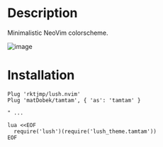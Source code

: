 # Description
Minimalistic NeoVim colorscheme.

![image](https://user-images.githubusercontent.com/4257729/146656162-bcdb6ec6-4840-4071-9070-e7d7d10f28d1.png)


# Installation

```
Plug 'rktjmp/lush.nvim'
Plug 'matDobek/tamtam', { 'as': 'tamtam' }

" ...

lua <<EOF
  require('lush')(require('lush_theme.tamtam'))
EOF
```
